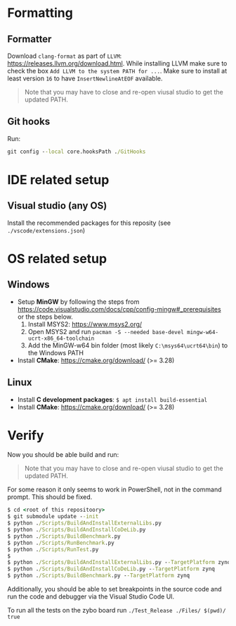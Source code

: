 # Formatting

## Formatter
Download `clang-format` as part of `LLVM`: https://releases.llvm.org/download.html. While installing LLVM make sure to check the box `Add LLVM to the system PATH for ...`. Make sure to install at least version `16` to have `InsertNewlineAtEOF` available.

> Note that you may have to close and re-open viusal studio to get the updated PATH.

## Git hooks
Run:

```cmd
git config --local core.hooksPath ./GitHooks
```

# IDE related setup

## Visual studio (any OS)
Install the recommended packages for this reposity (see `./vscode/extensions.json`)

# OS related setup

## Windows

- Setup **MinGW** by following the steps from https://code.visualstudio.com/docs/cpp/config-mingw#_prerequisites or the steps below.
    1. Install MSYS2: https://www.msys2.org/
    2. Open MSYS2 and run `pacman -S --needed base-devel mingw-w64-ucrt-x86_64-toolchain`
    3. Add the MinGW-w64 bin folder (most likely `C:\msys64\ucrt64\bin`) to the Windows PATH
- Install **CMake**: https://cmake.org/download/ (>= 3.28)

## Linux

- Install **C development packages**: `$ apt install build-essential` 
- Install **CMake**: https://cmake.org/download/ (>= 3.28)

# Verify
Now you should be able build and run:

> Note that you may have to close and re-open viusal studio to get the updated PATH.

For some reason it only seems to work in PowerShell, not in the command prompt. This should be fixed.

```cmd
$ cd <root of this repositoory>
$ git submodule update --init
$ python ./Scripts/BuildAndInstallExternalLibs.py
$ python ./Scripts/BuildAndInstallCoDeLib.py
$ python ./Scripts/BuildBenchmark.py
$ python ./Scripts/RunBenchmark.py
$ python ./Scripts/RunTest.py
$
$ python ./Scripts/BuildAndInstallExternalLibs.py --TargetPlatform zynq
$ python ./Scripts/BuildAndInstallCoDeLib.py --TargetPlatform zynq
$ python ./Scripts/BuildBenchmark.py --TargetPlatform zynq
```

Additionally, you should be able to set breakpoints in the source code and run the code and debugger via the Visual Studio Code UI.

To run all the tests on the zybo board run `./Test_Release ./Files/ $(pwd)/ true`
